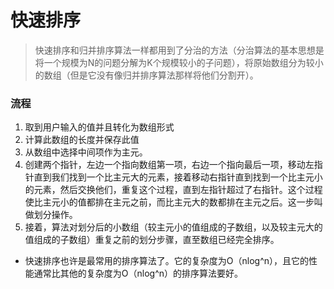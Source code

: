 # 快速排序

> 快速排序和归并排序算法一样都用到了分治的方法（分治算法的基本思想是将一个规模为N的问题分解为K个规模较小的子问题），将原始数组分为较小的数组（但是它没有像归并排序算法那样将他们分割开）。

### 流程
1. 取到用户输入的值并且转化为数组形式
2. 计算此数组的长度并保存此值
3. 从数组中选择中间项作为主元。
4. 创建两个指针，左边一个指向数组第一项，右边一个指向最后一项，移动左指针直到我们找到一个比主元大的元素，接着移动右指针直到找到一个比主元小的元素，然后交换他们，重复这个过程，直到左指针超过了右指针。这个过程使比主元小的值都排在主元之前，而比主元大的数都排在主元之后。这一步叫做划分操作。
5. 接着，算法对划分后的小数组（较主元小的值组成的子数组，以及较主元大的值组成的子数组）重复之前的划分步骤，直至数组已经完全排序。

- 快速排序也许是最常用的排序算法了。它的复杂度为O（nlog^n），且它的性能通常比其他的复杂度为O（nlog^n）的排序算法要好。
                                                               